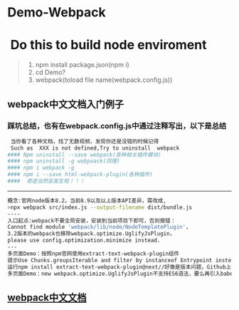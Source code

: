 # Demo-Webpack

#  Do this to build node enviroment
>1. npm install package.json(npm i)
>2. cd Demo?
>3. webpack(toload file name(webpack.config.js))
## webpack中文文档入门例子
### 踩坑总结，也有在webpack.config.js中通过注释写出，以下是总结
```bash
 当你看了各种文档，找了无数视频，发现你还是没错的时候记得
 Such as  XXX is not defined,Try to uninstall  webpack 
#### Npm uninstall --save webpack(各种相关插件模块)
#### npm uninstall -g webpoack(同理)
#### npm i webpack -g
#### npm i --save html-webpack-plugin(各种插件)
####  奇迹当然会发生啦！！！
```
-------------------------------------
```bash
概念:官网node版本8.2，当前8.9以及以上版本API差异，需改成,
>npx webpack src/index.js --output-filename dist/bundle.js
----
入口起点:webpack不要全局安装，安装到当前项目下即可，否则报错：
Cannot find module 'webpack/lib/node/NodeTemplatePlugin'，
3.2版本的webpack也移除webpack.optimize.UglifyJsPlugin，
please use config.optimization.minimize instead.
---
多页面Demo：按照npm官网使用extract-text-webpack-plugin组件
提示Use Chunks.groupsIterable and filter by instanceof Entrypoint instead
运行npm install extract-text-webpack-plugin@next//好像是版本问题，Github上说一大堆WebpackV4
多页面Demo：new webpack.optimize.UglifyJsPlugin不支持ES6语法，要么再引入babel或者在npm市场使用[*uglifyjs-webpack-plugin*](https://www.npmjs.com/package/uglifyjs-webpack-plugin)

```

## [**webpack中文文档**](https://www.webpackjs.com/)
